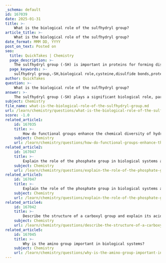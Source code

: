 ```yaml
---
_schema: default
id: 167039
date: 2025-01-31
title: >-
    What is the biological role of the sulfhydryl group?
article_title: >-
    What is the biological role of the sulfhydryl group?
date_format: MMM DD, YYYY
post_on_text: Posted on
seo:
  title: QuickTakes | Chemistry
  page_description: >-
    The sulfhydryl group (-SH) is important in proteins for forming disulfide bonds, maintaining protein structure, participating in redox reactions, and influencing cellular signaling.
  page_keywords: >-
    sulfhydryl group,-SH,biological role,cysteine,disulfide bonds,protein structure,redox reactions,cellular signaling
author: QuickTakes
question: >-
    What is the biological role of the sulfhydryl group?
answer: >-
    The sulfhydryl group (-SH) plays a significant biological role, particularly in the structure and function of proteins. Here are the key aspects of its biological importance:\n\n1. **Formation of Disulfide Bonds**: The sulfhydryl group is found in certain amino acids, most notably cysteine. When two cysteine residues are in proximity, their sulfhydryl groups can undergo oxidation to form a covalent bond known as a disulfide bond (–S–S–). This bond is crucial for stabilizing the three-dimensional structure of proteins, contributing to their overall stability and functionality.\n\n2. **Protein Structure**: Disulfide bonds help maintain the tertiary and quaternary structures of proteins. By linking different parts of a protein or different protein subunits, these bonds can influence the protein's shape and, consequently, its activity. This is particularly important in secreted proteins and those that function outside the cell, where environmental conditions can vary.\n\n3. **Redox Reactions**: The sulfhydryl group can participate in redox reactions, acting as a reducing agent. This property is important in various biochemical processes, including cellular signaling and the regulation of enzyme activity.\n\n4. **Polarity and Solubility**: While sulfhydryl groups are less polar than hydroxyl groups due to sulfur's lower electronegativity compared to oxygen, they still contribute to the overall polarity of molecules. This can affect the solubility of proteins and other biomolecules in aqueous environments, influencing their interactions within biological systems.\n\n5. **Biological Signaling**: Sulfhydryl groups are involved in cellular signaling pathways. The redox state of sulfhydryl groups can affect the activity of signaling proteins, thereby influencing various cellular processes.\n\nIn summary, the sulfhydryl group is essential for the structural integrity of proteins, plays a role in biochemical reactions, and is involved in cellular signaling, making it a critical functional group in biological molecules.
subject: Chemistry
file_name: what-is-the-biological-role-of-the-sulfhydryl-group.md
url: /learn/chemistry/questions/what-is-the-biological-role-of-the-sulfhydryl-group
score: -1.0
related_article1:
    id: 167035
    title: >-
        How do functional groups enhance the chemical diversity of hydrocarbons?
    subject: Chemistry
    url: /learn/chemistry/questions/how-do-functional-groups-enhance-the-chemical-diversity-of-hydrocarbons
related_article2:
    id: 167047
    title: >-
        Explain the role of the phosphate group in biological systems and its acidic properties.
    subject: Chemistry
    url: /learn/chemistry/questions/explain-the-role-of-the-phosphate-group-in-biological-systems-and-its-acidic-properties
related_article3:
    id: 167047
    title: >-
        Explain the role of the phosphate group in biological systems and its acidic properties.
    subject: Chemistry
    url: /learn/chemistry/questions/explain-the-role-of-the-phosphate-group-in-biological-systems-and-its-acidic-properties
related_article4:
    id: 167042
    title: >-
        Describe the structure of a carboxyl group and explain its acidic nature.
    subject: Chemistry
    url: /learn/chemistry/questions/describe-the-structure-of-a-carboxyl-group-and-explain-its-acidic-nature
related_article5:
    id: 167045
    title: >-
        Why is the amino group important in biological systems?
    subject: Chemistry
    url: /learn/chemistry/questions/why-is-the-amino-group-important-in-biological-systems
---
```


&nbsp;